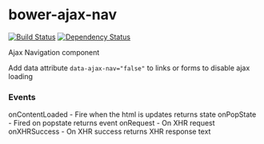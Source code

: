 bower-ajax-nav
==============
[![Build Status](https://travis-ci.org/thomaswelton/bower-ajax-nav.png)](https://travis-ci.org/thomaswelton/bower-ajax-nav)
[![Dependency Status](https://david-dm.org/thomaswelton/bower-ajax-nav.png)](https://david-dm.org/thomaswelton/bower-ajax-nav)


Ajax Navigation component

Add data attribute `data-ajax-nav="false"` to links or forms to disable ajax loading

### Events

onContentLoaded - Fire when the html is updates returns state
onPopState - Fired on popstate returns event
onRequest - On XHR request
onXHRSuccess - On XHR success returns XHR response text